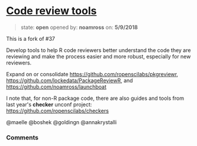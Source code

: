 # [Code review tools](https://github.com/ropensci/unconf18/issues/54)

> state: **open** opened by: **noamross** on: **5/9/2018**

This is a fork of #37 

Develop tools to help R code reviewers better understand the code they are reviewing and make the process easier and more robust, especially for new reviewers.

Expand on or consolidate https://github.com/ropenscilabs/pkgreviewr, https://github.com/lockedata/PackageReviewR, and https://github.com/noamross/launchboat

I note that, for non-R package code, there are also guides and tools from last year&#x27;s **checker** unconf project: https://github.com/ropenscilabs/checkers

@maelle @boshek @goldingn @annakrystalli

### Comments

